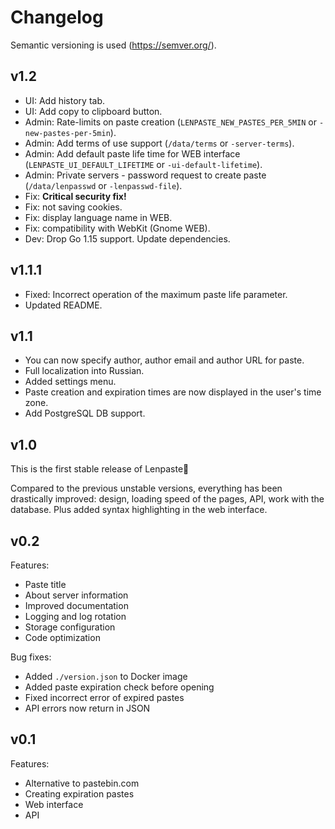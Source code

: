 # Changelog
Semantic versioning is used (https://semver.org/).


## v1.2
- UI: Add history tab.
- UI: Add copy to clipboard button.
- Admin: Rate-limits on paste creation (`LENPASTE_NEW_PASTES_PER_5MIN` or `-new-pastes-per-5min`).
- Admin: Add terms of use support (`/data/terms` or `-server-terms`).
- Admin: Add default paste life time for WEB interface (`LENPASTE_UI_DEFAULT_LIFETIME` or `-ui-default-lifetime`).
- Admin: Private servers - password request to create paste (`/data/lenpasswd` or `-lenpasswd-file`).
- Fix: **Critical security fix!**
- Fix: not saving cookies.
- Fix: display language name in WEB.
- Fix: compatibility with WebKit (Gnome WEB).
- Dev: Drop Go 1.15 support. Update dependencies.


## v1.1.1
- Fixed: Incorrect operation of the maximum paste life parameter.
- Updated README.


## v1.1
- You can now specify author, author email and author URL for paste.
- Full localization into Russian.
- Added settings menu.
- Paste creation and expiration times are now displayed in the user's time zone.
- Add PostgreSQL DB support.


## v1.0
This is the first stable release of Lenpaste🎉

Compared to the previous unstable versions, everything has been drastically improved:
design, loading speed of the pages, API, work with the database.
Plus added syntax highlighting in the web interface.


## v0.2
Features:
- Paste title
- About server information
- Improved documentation
- Logging and log rotation
- Storage configuration
- Code optimization

Bug fixes:
- Added `./version.json` to Docker image
- Added paste expiration check before opening
- Fixed incorrect error of expired pastes
- API errors now return in JSON


## v0.1
Features:
- Alternative to pastebin.com
- Creating expiration pastes
- Web interface
- API
